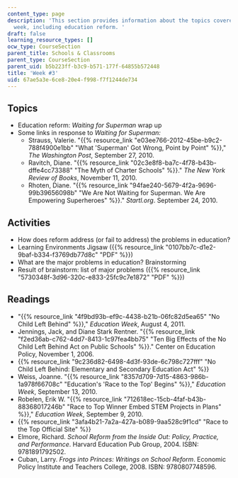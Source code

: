 ```yaml
---
content_type: page
description: 'This section provides information about the topics covered in the third
  week, including education reform. '
draft: false
learning_resource_types: []
ocw_type: CourseSection
parent_title: Schools & Classrooms
parent_type: CourseSection
parent_uid: b5b223ff-b3c9-b571-177f-64855b572448
title: 'Week #3'
uid: 67ae5a3e-6ce8-20e4-f998-f7f1244de734
---
```

## Topics

- Education reform: *Waiting for Superman* wrap up
- Some links in response to *Waiting for Superman:*
    - Strauss, Valerie. "{{% resource_link "e03ee766-2012-45be-b9c2-788f4900e1bb" "What 'Superman' Got Wrong, Point by Point" %}}," *The Washington Post*, September 27, 2010.
    - Ravitch, Diane. "{{% resource_link "02c3e8f8-ba7c-4f78-b43b-dffe4cc73388" "The Myth of Charter Schools" %}}." *The New York Review of Books*, November 11, 2010.
    - Rhoten, Diane. "{{% resource_link "94fae240-5679-4f2a-9696-99b39656098b" "We Are Not Waiting for Superman. We Are Empowering Superheroes" %}}." *Startl.org*. September 24, 2010.

## Activities

- How does reform address (or fail to address) the problems in education?
- Learning Environments Jigsaw ({{% resource_link "0107bb7c-d1e2-9baf-b334-f3769db77d8c" "PDF" %}})
- What are the major problems in education? Brainstorming
- Result of brainstorm: list of major problems ({{% resource_link "5730348f-3d96-320c-e833-25fc9c7e1872" "PDF" %}})

## Readings

- "{{% resource_link "4f9bd93b-ef9c-4438-b21b-06fc82d5ea65" "No Child Left Behind" %}}," *Education Week*, August 4, 2011.
- Jennings, Jack, and Diane Stark Rentner. "{{% resource_link "f2ed36ab-c762-4dd7-8413-1c97fea4bb75" "Ten Big Effects of the No Child Left Behind Act on Public Schools" %}}." Center on Education Policy, November 1, 2006.
- {{% resource_link "9c236d82-6498-4d3f-93de-6c798c727fff" "No Child Left Behind: Elementary and Secondary Education Act" %}}
- Weiss, Joanne. "{{% resource_link "8357d709-7d15-4863-986b-1a978f66708c" "Education's 'Race to the Top' Begins" %}}," *Education Week*, September 13, 2010.
- Robelen, Erik W. "{{% resource_link "712618ec-15cb-4faf-b43b-88368017246b" "Race to Top Winner Embed STEM Projects in Plans" %}}," *Education Week*, September 9, 2010.
- {{% resource_link "3afa4b21-7a2a-427a-b089-9aa528c9f1cd" "Race to the Top Official Site" %}}
- Elmore, Richard. *School Reform from the Inside Out: Policy, Practice, and Performance*. Harvard Education Pub Group, 2004. ISBN: 9781891792502.
- Cuban, Larry. *Frogs into Princes: Writings on School Reform*. Economic Policy Institute and Teachers College, 2008. ISBN: 9780807748596.